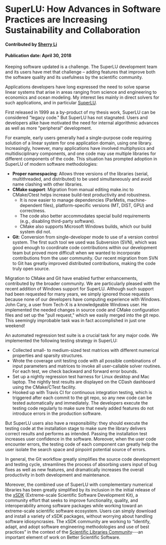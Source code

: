 # SuperLU: How Advances in Software Practices are Increasing Sustainability and Collaboration

#### Contributed by [Sherry Li](https://github.com/xiaoyeli "Sherry Li GitHub Profile")

#### Publication date: April 30, 2018

Keeping software updated is a challenge. The SuperLU development team and its users have met that challenge – adding features that improve both the software quality and its usefulness by the scientific community. 

Applications developers have long expressed the need to solve sparse linear systems that arise in areas ranging from science and engineering to economics and ocean modeling. My interest lies mainly in direct solvers for such applications, and in particular [SuperLU](http://crd-legacy.lbl.gov/~xiaoye/SuperLU/ "SuperLU website").

First released in 1999 as a by-product of my thesis work, SuperLU can be considered "legacy code." But SuperLU has not stagnated. Users and developers alike have motivated the need for internal algorithmic advances as well as more "peripheral" development.

For example, early users generally had a single-purpose code requiring solution of a linear system for one application domain, using one library. Increasingly, however, many applications have involved multiphysics and multidisciplinary components, and one code may use multiple libraries for different components of the code. This situation has prompted adoption in SuperLU of modern software methodologies:

* **Proper namespacing**: Allows three versions of the libraries (serial, multithreaded, and distributed) to be used simultaneously and avoid name clashing with other libraries.
* **CMake support**: Migration from manual editing make.inc to CMake/Ctest helps increase build-test productivity and robustness.
  - It is now easier to manage dependencies (ParMetis, machine-dependent files), platform-specific versions (MT, DIST, GPU) and correctness.
  - The code also better accommodates special build requirements (e.g., disabling third-party software).
  - CMake also supports Microsoft Windows builds, which our build system did not.
* **Git**: Conversion from single-developer mode to use of a version control system. The first such tool we used was Subversion (SVN), which was good enough to coordinate code contributions within our development team but proved more difficult when we wanted to incorporate contributions from the user community. Our recent migration from SVN to Git has greatly improved distributed contributions, making the code truly open source.

Migration to CMake and Git have enabled further enhancements, contributed by the broader community.  We are particularly pleased with the recent addition of Windows support for SuperLU. Although such support had been requested for many years, we simply ignored those requests because none of our developers have computing experience with Windows. John Cary, a user from Tech-X is a knowledgeable Windows user. He implemented the needed changes in source code and CMake configuration files and set up the "pull request," which we easily merged into the git repo. This seemingly improbable task was in fact accomplished in just one weekend! 

An automated regression test suite is a crucial task for any major code. We implemented the following testing strategy in SuperLU:
-	Collected small- to medium-sized test matrices with different numerical properties and sparsity structures.
-	Wrote the coverage unit testing code with all possible combinations of input parameters and matrices to invoke all user-callable solver routines. For each test, we check backward and forward error bounds.
-	Set up a nightly regression test harness for Linux desktop and Mac laptop. The nightly test results are displayed on the CDash dashboard using the CMake/CTest facility.
-	Hooked up with Travis CI for continuous integration testing, which is triggered after each commit to the git repo, so any new code can be tested automatically and immediately.
The developers execute the testing code regularly to make sure that newly added features do not introduce errors in the production software.  

But SuperLU users also have a responsibility: they should execute the testing code at the installation stage to make sure the library delivers correct results and performs as intended. Passing the installation test increases user confidence in the software. Moreover, when the user code encounter errors, the testing code of each component can greatly help the user isolate the search space and pinpoint potential source of errors.  

In general, the Git workflow greatly simplifies the source code development and testing cycle, streamlines the process of absorbing users input of bug fixes as well as new features, and dramatically increases the overall productivity in both development and maintenance.

Moreover, the combined use of SuperLU with complementary numerical libraries has been greatly simplified by its inclusion in the initial release of the [xSDK](https://xsdk.info) (Extreme-scale Scientific Software Development Kit), a community effort that seeks to improve functionality, quality, and interoperability among software packages while working toward an extreme-scale scientific software ecosystem. Users can simply download and install a variety of xSDK packages, without worrying about handling software idiosyncrasies. The xSDK community are working to “identify, adapt, and adopt software engineering methodologies and use of best practices” in the context of the [Scientific Libraries Community](https://bssw.io/communities/scientific-libraries-community)---an important element of work on Better Scientific Software.


<!---
Publish: Yes
Pinned: no
Track: experience
Topics: revision control, configuration and builds, testing, continuous integration testing
--->
